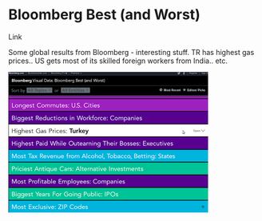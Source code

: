# Bloomberg Best (and Worst)

Link

Some global results from Bloomberg - interesting stuff. TR has highest
gas prices.. US gets most of its skilled foreign workers from
India.. etc.

![](1232.png)
